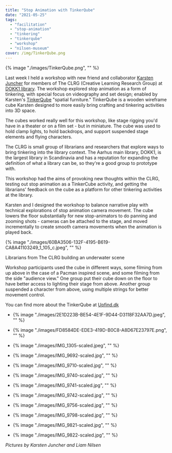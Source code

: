 ```yaml
---
title: "Stop Animation with TinkerQube"
date: "2021-05-25"
tags: 
  - "facilitation"
  - "stop-animation"
  - "tinkering"
  - "tinkerqube"
  - "workshop"
  - "nilsen-museum"
cover: /img/TinkerQube.png
---
```



{% image "./images/TinkerQube.png", "" %}

Last week I held a workshop with new friend and collaborator [Karsten Juncher](https://www.upfind.dk/about) for members of The CLRG (Creative Learning Research Group) at [DOKK1 library](https://dokk1.dk/english). The workshop explored stop animation as a form of tinkering, with special focus on videography and set design; enabled by Karsten's [TinkerQube](https://www.upfind.dk/tinkerqube) "spatial furniture." TinkerQube is a wooden wireframe cube Karsten designed to more easily bring crafting and tinkering activities into 3D space.

The cubes worked really well for this workshop, like stage rigging you'd have in a theater or on a film set - but in miniature. The cube was used to hold clamp lights, to hold backdrops, and support suspended stage elements and flying characters.

The CLRG is small group of librarians and researchers that explore ways to bring tinkering into the library context. The Aarhus main library, DOKK1, is the largest library in Scandinavia and has a reputation for expanding the definition of what a library can be, so they're a good group to prototype with.

This workshop had the aims of provoking new thoughts within the CLRG, testing out stop animation as a TinkerCube activity, and getting the librarians' feedback on the cube as a platform for other tinkering activities at the library.

Karsten and I designed the workshop to balance narrative play with technical explorations of stop animation camera movement. The cube lowers the floor substantially for new stop-animators to do panning and zooming shots - cameras can be attached to the stage, and moved incrementally to create smooth camera movements when the animation is played back.

{% image "./images/60BA3506-132F-4195-B619-CA8A41103249_1_105_c.jpeg", "" %}

Librarians from The CLRG building an underwater scene

Workshop participants used the cube in different ways, some filming from up above in the case of a Pacman inspired scene, and some filming from the side "audience view." One group put their cube down on the floor to have better access to lighting their stage from above. Another group suspended a character from above, using multiple strings for better movement control.

You can find more about the TinkerQube at [Upfind.dk](https://www.upfind.dk/)

- {% image "./images/2E1D223B-BE54-4E1F-9D44-D3118F32AA7D.jpeg", "" %}
    
- {% image "./images/FD8584DE-EDE3-419D-B0C8-A8D67E23797E.png", "" %}
    
- {% image "./images/IMG_1305-scaled.jpeg", "" %}
    
- {% image "./images/IMG_9692-scaled.jpg", "" %}
    
- {% image "./images/IMG_9710-scaled.jpg", "" %}
    
- {% image "./images/IMG_9740-scaled.jpg", "" %}
    
- {% image "./images/IMG_9741-scaled.jpg", "" %}
    
- {% image "./images/IMG_9742-scaled.jpg", "" %}
    
- {% image "./images/IMG_9756-scaled.jpg", "" %}
    
- {% image "./images/IMG_9798-scaled.jpg", "" %}
    
- {% image "./images/IMG_9821-scaled.jpg", "" %}
    
- {% image "./images/IMG_9822-scaled.jpg", "" %}
    

_Pictures by Karsten Juncher and Liam Nilsen_

